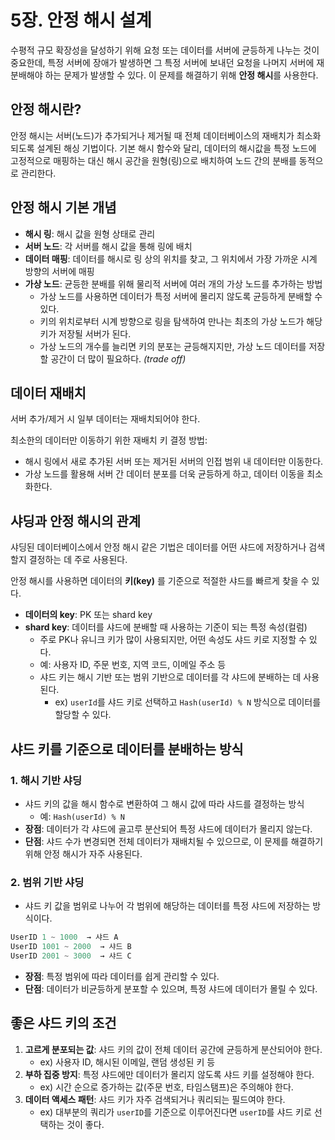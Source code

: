 # 5장. 안정 해시 설계

수평적 규모 확장성을 달성하기 위해 요청 또는 데이터를 서버에 균등하게 나누는 것이 중요한데, 특정 서버에 장애가 발생하면 그 특정 서버에 보내던 요청을 나머지 서버에 재분배해야 하는 문제가 발생할 수 있다. 이 문제를 해결하기 위해 **안정 해시**를 사용한다.

## 안정 해시란?

안정 해시는 서버(노드)가 추가되거나 제거될 때 전체 데이터베이스의 재배치가 최소화되도록 설계된 해싱 기법이다. 기본 해시 함수와 달리, 데이터의 해시값을 특정 노드에 고정적으로 매핑하는 대신 해시 공간을 원형(링)으로 배치하여 노드 간의 분배를 동적으로 관리한다.

## 안정 해시 기본 개념

- **해시 링**: 해시 값을 원형 상태로 관리
- **서버 노드**: 각 서버를 해시 값을 통해 링에 배치
- **데이터 매핑**: 데이터를 해시로 링 상의 위치를 찾고, 그 위치에서 가장 가까운 시계 방향의 서버에 매핑
- **가상 노드**: 균등한 분배를 위해 물리적 서버에 여러 개의 가상 노드를 추가하는 방법  
  - 가상 노드를 사용하면 데이터가 특정 서버에 몰리지 않도록 균등하게 분배할 수 있다.
  - 키의 위치로부터 시계 방향으로 링을 탐색하여 만나는 최초의 가상 노드가 해당 키가 저장될 서버가 된다.
  - 가상 노드의 개수를 늘리면 키의 분포는 균등해지지만, 가상 노드 데이터를 저장할 공간이 더 많이 필요하다. *(trade off)*

## 데이터 재배치

서버 추가/제거 시 일부 데이터는 재배치되어야 한다.

최소한의 데이터만 이동하기 위한 재배치 키 결정 방법:

- 해시 링에서 새로 추가된 서버 또는 제거된 서버의 인접 범위 내 데이터만 이동한다.
- 가상 노드를 활용해 서버 간 데이터 분포를 더욱 균등하게 하고, 데이터 이동을 최소화한다.

## 샤딩과 안정 해시의 관계

샤딩된 데이터베이스에서 안정 해시 같은 기법은 데이터를 어떤 샤드에 저장하거나 검색할지 결정하는 데 주로 사용된다.

안정 해시를 사용하면 데이터의 **키(key)** 를 기준으로 적절한 샤드를 빠르게 찾을 수 있다.

- **데이터의 key**: PK 또는 shard key
- **shard key**: 데이터를 샤드에 분배할 때 사용하는 기준이 되는 특정 속성(컬럼)  
  - 주로 PK나 유니크 키가 많이 사용되지만, 어떤 속성도 샤드 키로 지정할 수 있다.
  - 예: 사용자 ID, 주문 번호, 지역 코드, 이메일 주소 등
  - 샤드 키는 해시 기반 또는 범위 기반으로 데이터를 각 샤드에 분배하는 데 사용된다.
    - ex) `userId`를 샤드 키로 선택하고 `Hash(userId) % N` 방식으로 데이터를 할당할 수 있다.

## 샤드 키를 기준으로 데이터를 분배하는 방식

### 1. 해시 기반 샤딩

- 샤드 키의 값을 해시 함수로 변환하여 그 해시 값에 따라 샤드를 결정하는 방식  
  - 예: `Hash(userId) % N`
- **장점**: 데이터가 각 샤드에 골고루 분산되어 특정 샤드에 데이터가 몰리지 않는다.
- **단점**: 샤드 수가 변경되면 전체 데이터가 재배치될 수 있으므로, 이 문제를 해결하기 위해 안정 해시가 자주 사용된다.

### 2. 범위 기반 샤딩

- 샤드 키 값을 범위로 나누어 각 범위에 해당하는 데이터를 특정 샤드에 저장하는 방식이다.

```java
UserID 1 ~ 1000  → 샤드 A  
UserID 1001 ~ 2000  → 샤드 B  
UserID 2001 ~ 3000  → 샤드 C  
```

- **장점**: 특정 범위에 따라 데이터를 쉽게 관리할 수 있다.
- **단점**: 데이터가 비균등하게 분포할 수 있으며, 특정 샤드에 데이터가 몰릴 수 있다.

## 좋은 샤드 키의 조건

1. **고르게 분포되는 값**: 샤드 키의 값이 전체 데이터 공간에 균등하게 분산되어야 한다.  
   - ex) 사용자 ID, 해시된 이메일, 랜덤 생성된 키 등
2. **부하 집중 방지**: 특정 샤드에만 데이터가 몰리지 않도록 샤드 키를 설정해야 한다.  
   - ex) 시간 순으로 증가하는 값(주문 번호, 타임스탬프)은 주의해야 한다.
3. **데이터 액세스 패턴**: 샤드 키가 자주 검색되거나 쿼리되는 필드여야 한다.  
   - ex) 대부분의 쿼리가 `userID`를 기준으로 이루어진다면 `userID`를 샤드 키로 선택하는 것이 좋다.